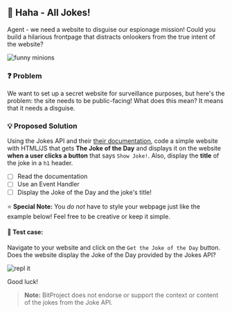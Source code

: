 ## 🤣 Haha - All Jokes!
Agent - we need a website to disguise our espionage mission! Could you build a hilarious frontpage that distracts onlookers from the true intent of the website?

![funny minions](https://media.giphy.com/media/ZqlvCTNHpqrio/giphy.gif)
### ❓ Problem
We want to set up a secret website for surveillance purposes, but here's the problem: the site needs to be public-facing! What does this mean? It means that it needs a disguise.

### 💡 Proposed Solution
Using the Jokes API and their [their documentation](https://api.jokes.one/), code a simple website with HTML/JS that gets **The Joke of the Day** and displays it on the website **when a user clicks a button** that says `Show Joke!`. Also, display the **title** of the joke in a `h1` header.

- [ ] Read the documentation
- [ ] Use an Event Handler
- [ ] Display the Joke of the Day and the joke's title!

⭐ **Special Note:** You *do not* have to style your webpage just like the example below! Feel free to be creative or keep it simple.
#### 🚧 Test case:
Navigate to your website and click on the `Get the Joke of the Day` button. Does the website display the Joke of the Day provided by the Jokes API?

![repl it](https://user-images.githubusercontent.com/69332964/158073392-8ce71a41-b01a-4ff4-ad2e-464696bc1b11.gif)

Good luck!

> **Note:** BitProject does not endorse or support the context or content of the jokes from the Joke API.
